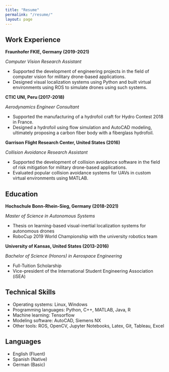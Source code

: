 ```yaml
---
title: "Resume"
permalink: "/resume/"
layout: page
---
```


## Work Experience

**Fraunhofer FKIE, Germany (2019-2021)**

*Computer Vision Research Assistant*

- Supported the development of engineering projects in the field of computer vision for military drone-based applications.
- Designed visual localization systems using Python and built virtual environments using ROS to simulate drones using such systems.

**CTIC UNI, Peru (2017-2018)**

*Aerodynamics Engineer Consultant*

- Supported the manufacturing of a hydrofoil craft for Hydro Contest 2018 in France.
- Designed a hydrofoil using flow simulation and AutoCAD modeling, ultimately proposing a carbon fiber body with a fiberglass hydrofoil.

**Garrison Flight Research Center, United States (2016)**

*Collision Avoidance Research Assistant*

- Supported the development of collision avoidance software in the field of risk mitigation for military drone-based applications.
- Evaluated popular collision avoidance systems for UAVs in custom virtual environments using MATLAB.

## Education

**Hochschule Bonn-Rhein-Sieg, Germany (2018-2021)**

*Master of Science in Autonomous Systems*

- Thesis on learning-based visual-inertial localization systems for autonomous drones
- RoboCup 2019 World Championship with the university robotics team

**University of Kansas, United States (2013-2016)**

*Bachelor of Science (Honors) in Aerospace Engineering*

- Full-Tuition Scholarship
- Vice-president of the International Student Engineering Association (iSEA)

## Technical Skills

- Operating systems: Linux, Windows
- Programming languages: Python, C++, MATLAB, Java, R
- Machine learning: Tensorflow
- Modeling software: AutoCAD, Siemens NX
- Other tools: ROS, OpenCV, Jupyter Notebooks, Latex, Git, Tableau, Excel

## Languages

- English (Fluent)
- Spanish (Native)
- German (Basic)
